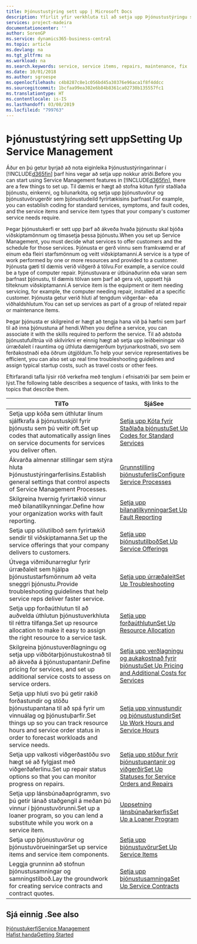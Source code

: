 ```yaml
---
title: Þjónustustýring sett upp | Microsoft Docs
description: Yfirlit yfir verkhluta til að setja upp Þjónustustýringu sem hentar því hvernig fyrirtæki þitt stýrir þjónustunni.
services: project-madeira
documentationcenter: ''
author: SorenGP
ms.service: dynamics365-business-central
ms.topic: article
ms.devlang: na
ms.tgt_pltfrm: na
ms.workload: na
ms.search.keywords: service, service items, repairs, maintenance, fix
ms.date: 10/01/2018
ms.author: sgroespe
ms.openlocfilehash: c4b8287c8e1c056bd45a30376e96aca1f8f4ddcc
ms.sourcegitcommit: 1bcfaa99ea302e6b84b8361ca02730b135557fc1
ms.translationtype: HT
ms.contentlocale: is-IS
ms.lasthandoff: 03/08/2019
ms.locfileid: "799763"
---
```

# <a name="setting-up-service-management"></a><span data-ttu-id="57a89-103">Þjónustustýring sett upp</span><span class="sxs-lookup"><span data-stu-id="57a89-103">Setting Up Service Management</span></span>
<span data-ttu-id="57a89-104">Áður en þú getur byrjað að nota eiginleika Þjónustustýringarinnar í [!INCLUDE[d365fin](includes/d365fin_md.md)] þarf hins vegar að setja upp nokkur atriði.</span><span class="sxs-lookup"><span data-stu-id="57a89-104">Before you can start using Service Management features in [!INCLUDE[d365fin](includes/d365fin_md.md)], there are a few things to set up.</span></span> <span data-ttu-id="57a89-105">Til dæmis er hægt að stofna kótun fyrir staðlaða þjónustu, einkenni, og bilunarkóta, og setja upp þjónustuvörur og þjónustuvörugerðir sem þjónustudeild fyrirtækisins þarfnast.</span><span class="sxs-lookup"><span data-stu-id="57a89-105">For example, you can establish coding for standard services, symptoms, and fault codes, and the service items and service item types that your company's customer service needs require.</span></span>  

<span data-ttu-id="57a89-106">Þegar þjónustukerfi er sett upp þarf að ákveða hvaða þjónustu skal bjóða viðskiptamönnum og tímasetja þessa þjónustu.</span><span class="sxs-lookup"><span data-stu-id="57a89-106">When you set up Service Management, you must decide what services to offer customers and the schedule for those services.</span></span> <span data-ttu-id="57a89-107">Þjónusta er gerð vinnu sem framkvæmd er af einum eða fleiri starfsmönnum og veitt viðskiptamanni.</span><span class="sxs-lookup"><span data-stu-id="57a89-107">A service is a type of work performed by one or more resources and provided to a customer.</span></span> <span data-ttu-id="57a89-108">Þjónusta gæti til dæmis verið viðgerð á tölvu.</span><span class="sxs-lookup"><span data-stu-id="57a89-108">For example, a service could be a type of computer repair.</span></span> <span data-ttu-id="57a89-109">Þjónustuvara er útbúnaðurinn eða varan sem þarfnast þjónustu, til dæmis tölvan sem þarf að gera við, uppsett hjá tilteknum viðskiptamanni.</span><span class="sxs-lookup"><span data-stu-id="57a89-109">A service item is the equipment or item needing servicing, for example, the computer needing repair, installed at a specific customer.</span></span> <span data-ttu-id="57a89-110">Þjónusta getur verið hluti af tengdum viðgerðar- eða viðhaldshlutum.</span><span class="sxs-lookup"><span data-stu-id="57a89-110">You can set up services as part of a group of related repair or maintenance items.</span></span>  
  
<span data-ttu-id="57a89-111">Þegar þjónusta er skilgreind er hægt að tengja hana við þá hæfni sem þarf til að inna þjónustuna af hendi.</span><span class="sxs-lookup"><span data-stu-id="57a89-111">When you define a service, you can associate it with the skills required to perform the service.</span></span> <span data-ttu-id="57a89-112">Til að aðstoða þjónustufulltrúa við skilvirkni er einnig hægt að setja upp leiðbeiningar við úrræðaleit í rauntíma og úthluta dæmigerðum byrjunarkostnaði, svo sem ferðakostnaði eða öðrum útgjöldum.</span><span class="sxs-lookup"><span data-stu-id="57a89-112">To help your service representatives be efficient, you can also set up real time troubleshooting guidelines and assign typical startup costs, such as travel costs or other fees.</span></span>  

<span data-ttu-id="57a89-113">Eftirfarandi tafla lýsir röð verkefna með tenglum í efnisatriði þar sem þeim er lýst.</span><span class="sxs-lookup"><span data-stu-id="57a89-113">The following table describes a sequence of tasks, with links to the topics that describe them.</span></span>  
  
| <span data-ttu-id="57a89-114">Til</span><span class="sxs-lookup"><span data-stu-id="57a89-114">To</span></span> | <span data-ttu-id="57a89-115">Sjá</span><span class="sxs-lookup"><span data-stu-id="57a89-115">See</span></span> |
| --- | --- |
| <span data-ttu-id="57a89-116">Setja upp kóða sem úthlutar línum sjálfkrafa á þjónustuskjöl fyrir þjónustu sem þú veitir oft.</span><span class="sxs-lookup"><span data-stu-id="57a89-116">Set up codes that automatically assign lines on service documents for services you deliver often.</span></span> |[<span data-ttu-id="57a89-117">Setja upp Kóta fyrir Staðlaða þjónustu</span><span class="sxs-lookup"><span data-stu-id="57a89-117">Set Up Codes for Standard Services</span></span>](service-how-setup-service-coding.md)|
| <span data-ttu-id="57a89-118">Ákvarða almennar stillingar sem stýra hluta Þjónustustýringarferlisins.</span><span class="sxs-lookup"><span data-stu-id="57a89-118">Establish general settings that control aspects of Service Management Processes.</span></span>|[<span data-ttu-id="57a89-119">Grunnstilling þjónustuferlis</span><span class="sxs-lookup"><span data-stu-id="57a89-119">Configure Service Processes</span></span>](service-setup-service-processes.md)|
| <span data-ttu-id="57a89-120">Skilgreina hvernig fyrirtækið vinnur með bilanatilkynningar.</span><span class="sxs-lookup"><span data-stu-id="57a89-120">Define how your organization works with fault reporting.</span></span> |[<span data-ttu-id="57a89-121">Setja upp bilanatilkynningar</span><span class="sxs-lookup"><span data-stu-id="57a89-121">Set Up Fault Reporting</span></span>](service-how-setup-fault-reporting.md) |
| <span data-ttu-id="57a89-122">Setja upp sölutilboð sem fyrirtækið sendir til viðskiptamanna.</span><span class="sxs-lookup"><span data-stu-id="57a89-122">Set up the service offerings that your company delivers to customers.</span></span>|[<span data-ttu-id="57a89-123">Setja upp þjónustutilboð</span><span class="sxs-lookup"><span data-stu-id="57a89-123">Set Up Service Offerings</span></span>](service-how-setup-service-offerings.md)|
| <span data-ttu-id="57a89-124">Útvega viðmiðunarreglur fyrir úrræðaleit sem hjálpa þjónustustarfsmönnum að veita sneggri þjónustu.</span><span class="sxs-lookup"><span data-stu-id="57a89-124">Provide troubleshooting guidelines that help service reps deliver faster service.</span></span> |[<span data-ttu-id="57a89-125">Setja upp úrræðaleit</span><span class="sxs-lookup"><span data-stu-id="57a89-125">Set Up Troubleshooting</span></span>](service-how-setup-troubleshooting.md) |
| <span data-ttu-id="57a89-126">Setja upp forðaúthlutun til að auðvelda úthlutun þjónustuverkhluta til réttra tilfanga.</span><span class="sxs-lookup"><span data-stu-id="57a89-126">Set up resource allocation to make it easy to assign the right resource to a service task.</span></span> |[<span data-ttu-id="57a89-127">Setja upp forðaúthlutun</span><span class="sxs-lookup"><span data-stu-id="57a89-127">Set Up Resource Allocation</span></span>](service-how-setup-resource-allocation.md) |
| <span data-ttu-id="57a89-128">Skilgreina þjónustuverðlagningu og setja upp viðbótarþjónustukostnað til að ákveða á þjónustupantanir.</span><span class="sxs-lookup"><span data-stu-id="57a89-128">Define pricing for services, and set up additional service costs to assess on service orders.</span></span> |[<span data-ttu-id="57a89-129">Setja upp verðlagningu og aukakostnað fyrir þjónustu</span><span class="sxs-lookup"><span data-stu-id="57a89-129">Set Up Pricing and Additional Costs for Services</span></span>](service-how-setup-service-costs-pricing.md)|
| <span data-ttu-id="57a89-130">Setja upp hluti svo þú getir rakið forðastundir og stöðu þjónustupantana til að spá fyrir um vinnuálag og þjónustuþarfir.</span><span class="sxs-lookup"><span data-stu-id="57a89-130">Set things up so you can track resource hours and service order status in order to forecast workloads and service needs.</span></span>|[<span data-ttu-id="57a89-131">Setja upp vinnustundir og þjónustustundir</span><span class="sxs-lookup"><span data-stu-id="57a89-131">Set Up Work Hours and Service Hours</span></span>](service-how-setup-work-service-hours.md)|
| <span data-ttu-id="57a89-132">Setja upp valkosti viðgerðastöðu svo hægt sé að fylgjast með viðgerðaferlinu.</span><span class="sxs-lookup"><span data-stu-id="57a89-132">Set up repair status options so that you can monitor progress on repairs.</span></span> | [<span data-ttu-id="57a89-133">Setja upp stöður fyrir þjónustupantanir og viðgerðir</span><span class="sxs-lookup"><span data-stu-id="57a89-133">Set Up Statuses for Service Orders and Repairs</span></span>](service-order-repair-status.md)|
| <span data-ttu-id="57a89-134">Setja upp lánsbúnaðaprógramm, svo þú getir lánað staðgengil á meðan þú vinnur í þjónustuvörunni.</span><span class="sxs-lookup"><span data-stu-id="57a89-134">Set up a loaner program, so you can lend a substitute while you work on a service item.</span></span> |[<span data-ttu-id="57a89-135">Uppsetning lánsbúnaðarkerfis</span><span class="sxs-lookup"><span data-stu-id="57a89-135">Set Up a Loaner Program</span></span>](service-how-setup-loaner-program.md) |
| <span data-ttu-id="57a89-136">Setja upp þjónustuvörur og þjónustuvörueiningar</span><span class="sxs-lookup"><span data-stu-id="57a89-136">Set up service items and service item components.</span></span> |[<span data-ttu-id="57a89-137">Setja upp þjónustuvörur</span><span class="sxs-lookup"><span data-stu-id="57a89-137">Set Up Service Items</span></span>](service-how-setup-service-items.md) |
| <span data-ttu-id="57a89-138">Leggja grunninn að stofnun þjónustusamningar og samningstilboð.</span><span class="sxs-lookup"><span data-stu-id="57a89-138">Lay the groundwork for creating service contracts and contract quotes.</span></span> |[<span data-ttu-id="57a89-139">Setja upp þjónustusamninga</span><span class="sxs-lookup"><span data-stu-id="57a89-139">Set Up Service Contracts</span></span>](service-how-setup-service-contracts.md) |

## <a name="see-also"></a><span data-ttu-id="57a89-140">Sjá einnig .</span><span class="sxs-lookup"><span data-stu-id="57a89-140">See also</span></span>
[<span data-ttu-id="57a89-141">Þjónustukerfi</span><span class="sxs-lookup"><span data-stu-id="57a89-141">Service Management</span></span>](service-service.md)  
[<span data-ttu-id="57a89-142">Hafist handa</span><span class="sxs-lookup"><span data-stu-id="57a89-142">Getting Started</span></span>](product-get-started.md)  
